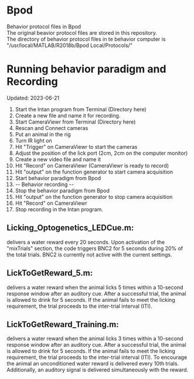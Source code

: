 # Bpod
Behavior protocol files in Bpod  
The original beavior protocol files are stored in this repository.  
The directory of behavior protocol files in te behavior computer is  
"/usr/local/MATLAB/R2018b/Bpod Local/Protocols/"

# Running behavior paradigm and Recording   
Updated: 2023-06-21
1. Start the Intan program from Terminal (Directory here)
2. Create a new file and name it for recording.
3. Start CameraViewr from Terminal (Directory here)
4. Rescan and Connect cameras
5. Put an animal in the rig
6. Turn IR light on
7. Hit "Trigger" on CameraViewr to start the cameras
8. Adjust the position of the lick port (2cm, 2cm on the computer monitor)
9. Create a new video file and name it
10. Hit "Record" on CameraViewr (CameraViewr is ready to record)
11. Hit "output" on the function generator to start camera acquisition
12. Start behavior paradigm from Bpod
13. -- Behavior recording --
14. Stop the behavior paradigm from Bpod
15. Hit "output" on the function generator to stop camera acquisition
16. Hit "Record" on CameraViewr
17. Stop recording in the Intan program.

## Licking_Optogenetics_LEDCue.m: 
delivers a water reward every 20 seconds. Upon activation of the "mixTrials" section, the code triggers BNC2 for 5 seconds during 20% of the total trials. BNC2 is currently not active with the current settings.

## LickToGetReward_5.m: 
delivers a water reward when the animal licks 5 times within a 10-second response window after an auditory cue. After a successful trial, the animal is allowed to drink for 5 seconds. If the animal fails to meet the licking requirement, the trial proceeds to the inter-trial interval (ITI). 

## LickToGetReward_Training.m: 
delivers a water reward when the animal licks 3 times within a 10-second response window after an auditory cue. After a successful trial, the animal is allowed to drink for 5 seconds. If the animal fails to meet the licking requirement, the trial proceeds to the inter-trial interval (ITI). To encourage the animal an unconditioned water reward is delivered every 10th trials. Additionally, an auditory signal is delivered simultaneously with the reward. 
